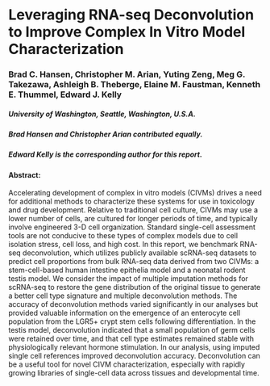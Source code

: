 
# Leveraging RNA-seq Deconvolution to Improve Complex In Vitro Model Characterization


### Brad C. Hansen, Christopher M. Arian, Yuting Zeng, Meg G. Takezawa, Ashleigh B. Theberge, Elaine M. Faustman, Kenneth E. Thummel, Edward J. Kelly

##### University of Washington, Seattle, Washington, U.S.A.


##### Brad Hansen and Christopher Arian contributed equally.
##### Edward Kelly is the corresponding author for this report.





#### Abstract:

Accelerating development of complex in vitro models (CIVMs) drives a need for additional methods to characterize these systems for use in toxicology and drug development. Relative to traditional cell culture, CIVMs may use a lower number of cells, are cultured for longer periods of time, and typically involve engineered 3-D cell organization. Standard single-cell assessment tools are not conducive to these types of complex models due to cell isolation stress, cell loss, and high cost. In this report, we benchmark RNA-seq deconvolution, which utilizes publicly available scRNA-seq datasets to predict cell proportions from bulk RNA-seq data derived from two CIVMs: a stem-cell-based human intestine epithelia model and a neonatal rodent testis model. We consider the impact of multiple imputation methods for scRNA-seq to restore the gene distribution of the original tissue to generate a better cell type signature and multiple deconvolution methods. The accuracy of deconvolution methods varied significantly in our analyses but provided valuable information on the emergence of an enterocyte cell population from the LGR5+ crypt stem cells following differentiation. In the testis model, deconvolution indicated that a small population of germ cells were retained over time, and that cell type estimates remained stable with physiologically relevant hormone stimulation. In our analysis, using imputed single cell references improved deconvolution accuracy. Deconvolution can be a useful tool for novel CIVM characterization, especially with rapidly growing libraries of single-cell data across tissues and developmental time.
